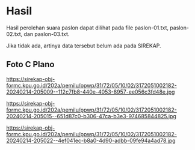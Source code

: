 # Hasil

Hasil perolehan suara paslon dapat dilihat pada file paslon-01.txt, paslon-02.txt, dan paslon-03.txt.

Jika tidak ada, artinya data tersebut belum ada pada SIREKAP.

## Foto C Plano

https://sirekap-obj-formc.kpu.go.id/202a/pemilu/ppwp/31/72/05/10/02/3172051002182-20240214-205009--112c7fb8-440e-4053-8957-ee056c3fd48e.jpg

https://sirekap-obj-formc.kpu.go.id/202a/pemilu/ppwp/31/72/05/10/02/3172051002182-20240214-205015--651d87c0-b306-47ca-b3e3-974685844825.jpg

https://sirekap-obj-formc.kpu.go.id/202a/pemilu/ppwp/31/72/05/10/02/3172051002182-20240214-205022--4ef041ec-b8a0-4d90-adbb-09fe94a4ad78.jpg
